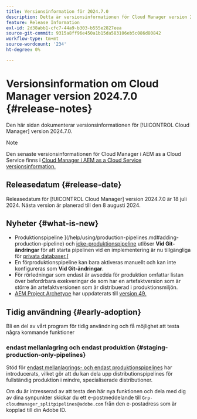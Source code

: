 ```yaml
---
title: Versionsinformation för 2024.7.0
description: Detta är versionsinformationen för Cloud Manager version 2024.7.0.
feature: Release Information
exl-id: 2d38abb1-cfc7-44a9-b303-b555e2827eea
source-git-commit: 9315a8ff96e450a1b15da583106eb5c086d80842
workflow-type: tm+mt
source-wordcount: '234'
ht-degree: 0%

---
```



# Versionsinformation om Cloud Manager version 2024.7.0 {#release-notes}

Den här sidan dokumenterar versionsinformationen för [!UICONTROL Cloud Manager] version 2024.7.0.

>[!NOTE]
>
>Den senaste versionsinformationen för Cloud Manager i AEM as a Cloud Service finns i [Cloud Manager i AEM as a Cloud Service versionsinformation.](https://experienceleague.adobe.com/docs/experience-manager-cloud-service/content/implementing/using-cloud-manager/release-notes-cloud-manager/release-notes-cm-current.html)

## Releasedatum {#release-date}

Releasedatum för [!UICONTROL Cloud Manager] version 2024.7.0 är 18 juli 2024. Nästa version är planerad till den 8 augusti 2024.

## Nyheter {#what-is-new}

* Produktionspipeline ](/help/using/production-pipelines.md#adding-production-pipeline) och [icke-produktionspipeline](/help/using/non-production-pipelines.md#adding-non-production-pipeline) utlöser **Vid Git-ändringar** för att starta pipelinen vid en implementering är nu tillgängliga för [privata databaser.](/help/managing-code/private-repositories.md)[
* En förproduktionspipeline kan bara aktiveras manuellt och kan inte konfigureras som **Vid Git-ändringar**.
* För rörledningar som endast är avsedda för produktion omfattar listan över befordrbara exekveringar de som har en artefaktversion som är större än artefaktversionen som är distribuerad i produktionsmiljön.
* [AEM Project Archetype](https://experienceleague.adobe.com/docs/experience-manager-core-components/using/developing/archetype/overview.html) har uppdaterats till [version 49.](https://github.com/adobe/aem-project-archetype/tree/aem-project-archetype-49)


## Tidig användning {#early-adoption}

Bli en del av vårt program för tidig användning och få möjlighet att testa några kommande funktioner

### endast mellanlagring och endast produktion {#staging-production-only-pipelines}

Stöd för [endast mellanlagrings- och endast produktionspipelines](/help/using/stage-prod-only.md) har introducerats, vilket gör att du kan dela upp distributionspipelines för fullständig produktion i mindre, specialiserade distributioner.

Om du är intresserad av att testa den här nya funktionen och dela med dig av dina synpunkter skickar du ett e-postmeddelande till `Grp-cloudmanager_splitpipelines@adobe.com` från den e-postadress som är kopplad till din Adobe ID.
